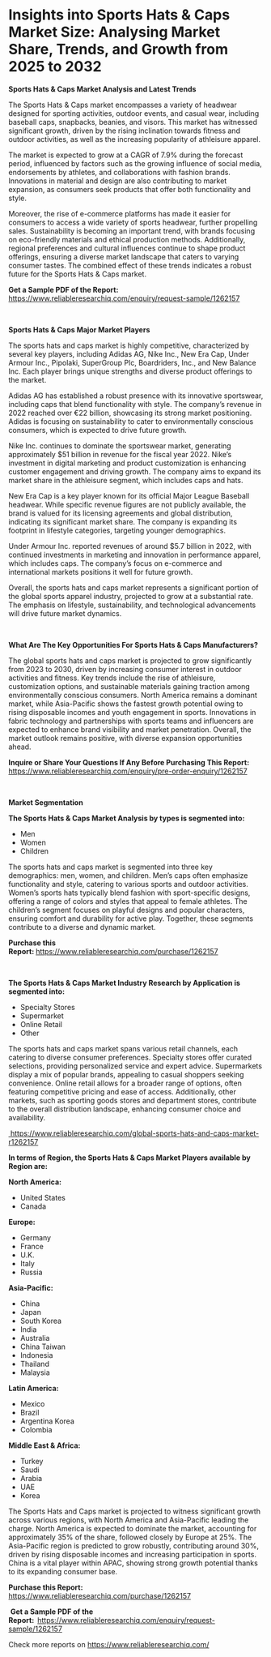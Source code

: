 <p><h1>Insights into Sports Hats & Caps Market Size: Analysing Market Share, Trends, and Growth from 2025 to 2032</h1></p><p><strong>Sports Hats & Caps Market Analysis and Latest Trends</strong></p>
<p><p>The Sports Hats & Caps market encompasses a variety of headwear designed for sporting activities, outdoor events, and casual wear, including baseball caps, snapbacks, beanies, and visors. This market has witnessed significant growth, driven by the rising inclination towards fitness and outdoor activities, as well as the increasing popularity of athleisure apparel.</p><p>The market is expected to grow at a CAGR of 7.9% during the forecast period, influenced by factors such as the growing influence of social media, endorsements by athletes, and collaborations with fashion brands. Innovations in material and design are also contributing to market expansion, as consumers seek products that offer both functionality and style. </p><p>Moreover, the rise of e-commerce platforms has made it easier for consumers to access a wide variety of sports headwear, further propelling sales. Sustainability is becoming an important trend, with brands focusing on eco-friendly materials and ethical production methods. Additionally, regional preferences and cultural influences continue to shape product offerings, ensuring a diverse market landscape that caters to varying consumer tastes. The combined effect of these trends indicates a robust future for the Sports Hats & Caps market.</p></p>
<p><strong>Get a Sample PDF of the Report:&nbsp;</strong> <a href="https://www.reliableresearchiq.com/enquiry/request-sample/1262157?utm_campaign=3354&utm_medium=2&utm_source=Github&utm_content=ia&utm_term=05042025&utm_id=sports-hats-caps">https://www.reliableresearchiq.com/enquiry/request-sample/1262157</a></p>
<p>&nbsp;</p>
<p><strong>Sports Hats & Caps Major Market Players</strong></p>
<p><p>The sports hats and caps market is highly competitive, characterized by several key players, including Adidas AG, Nike Inc., New Era Cap, Under Armour Inc., Pipolaki, SuperGroup Plc, Boardriders, Inc., and New Balance Inc. Each player brings unique strengths and diverse product offerings to the market.</p><p>Adidas AG has established a robust presence with its innovative sportswear, including caps that blend functionality with style. The company’s revenue in 2022 reached over €22 billion, showcasing its strong market positioning. Adidas is focusing on sustainability to cater to environmentally conscious consumers, which is expected to drive future growth.</p><p>Nike Inc. continues to dominate the sportswear market, generating approximately $51 billion in revenue for the fiscal year 2022. Nike’s investment in digital marketing and product customization is enhancing customer engagement and driving growth. The company aims to expand its market share in the athleisure segment, which includes caps and hats.</p><p>New Era Cap is a key player known for its official Major League Baseball headwear. While specific revenue figures are not publicly available, the brand is valued for its licensing agreements and global distribution, indicating its significant market share. The company is expanding its footprint in lifestyle categories, targeting younger demographics.</p><p>Under Armour Inc. reported revenues of around $5.7 billion in 2022, with continued investments in marketing and innovation in performance apparel, which includes caps. The company’s focus on e-commerce and international markets positions it well for future growth.</p><p>Overall, the sports hats and caps market represents a significant portion of the global sports apparel industry, projected to grow at a substantial rate. The emphasis on lifestyle, sustainability, and technological advancements will drive future market dynamics.</p></p>
<p>&nbsp;</p>
<p><strong>What Are The Key Opportunities For Sports Hats & Caps Manufacturers?</strong></p>
<p><p>The global sports hats and caps market is projected to grow significantly from 2023 to 2030, driven by increasing consumer interest in outdoor activities and fitness. Key trends include the rise of athleisure, customization options, and sustainable materials gaining traction among environmentally conscious consumers. North America remains a dominant market, while Asia-Pacific shows the fastest growth potential owing to rising disposable incomes and youth engagement in sports. Innovations in fabric technology and partnerships with sports teams and influencers are expected to enhance brand visibility and market penetration. Overall, the market outlook remains positive, with diverse expansion opportunities ahead.</p></p>
<p><strong>Inquire or Share Your Questions If Any Before Purchasing This Report:</strong> <a href="https://www.reliableresearchiq.com/enquiry/pre-order-enquiry/1262157?utm_campaign=3354&utm_medium=2&utm_source=Github&utm_content=ia&utm_term=05042025&utm_id=sports-hats-caps">https://www.reliableresearchiq.com/enquiry/pre-order-enquiry/1262157</a></p>
<p>&nbsp;</p>
<p><strong>Market Segmentation</strong></p>
<p><strong>The Sports Hats & Caps Market Analysis by types is segmented into:</strong></p>
<p><ul><li>Men</li><li>Women</li><li>Children</li></ul></p>
<p><p>The sports hats and caps market is segmented into three key demographics: men, women, and children. Men’s caps often emphasize functionality and style, catering to various sports and outdoor activities. Women’s sports hats typically blend fashion with sport-specific designs, offering a range of colors and styles that appeal to female athletes. The children’s segment focuses on playful designs and popular characters, ensuring comfort and durability for active play. Together, these segments contribute to a diverse and dynamic market.</p></p>
<p><strong>Purchase this Report:&nbsp;</strong><a href="https://www.reliableresearchiq.com/purchase/1262157?utm_campaign=3354&utm_medium=2&utm_source=Github&utm_content=ia&utm_term=05042025&utm_id=sports-hats-caps">https://www.reliableresearchiq.com/purchase/1262157</a></p>
<p>&nbsp;</p>
<p><strong>The Sports Hats & Caps Market Industry Research by Application is segmented into:</strong></p>
<p><ul><li>Specialty Stores</li><li>Supermarket</li><li>Online Retail</li><li>Other</li></ul></p>
<p><p>The sports hats and caps market spans various retail channels, each catering to diverse consumer preferences. Specialty stores offer curated selections, providing personalized service and expert advice. Supermarkets display a mix of popular brands, appealing to casual shoppers seeking convenience. Online retail allows for a broader range of options, often featuring competitive pricing and ease of access. Additionally, other markets, such as sporting goods stores and department stores, contribute to the overall distribution landscape, enhancing consumer choice and availability.</p></p>
<p><a href="https://www.reliableresearchiq.com/global-sports-hats-and-caps-market-r1262157?utm_campaign=3354&utm_medium=2&utm_source=Github&utm_content=ia&utm_term=05042025&utm_id=sports-hats-caps">&nbsp;https://www.reliableresearchiq.com/global-sports-hats-and-caps-market-r1262157</a></p>
<p><strong>In terms of Region, the Sports Hats & Caps Market Players available by Region are:</strong></p>
<p>
    <p> <strong> North America: </strong>
        <ul>
            <li>United States</li>
            <li>Canada</li>
        </ul>
        </p> 
    <p> <strong> Europe: </strong>
        <ul>
            <li>Germany</li>
            <li>France</li>
            <li>U.K.</li>
            <li>Italy</li>
            <li>Russia</li>
        </ul>
        </p> 
    <p> <strong> Asia-Pacific: </strong>
        <ul>
            <li>China</li>
            <li>Japan</li>
            <li>South Korea</li>
            <li>India</li>
            <li>Australia</li>
            <li>China Taiwan</li>
            <li>Indonesia</li>
            <li>Thailand</li>
            <li>Malaysia</li>
        </ul>
        </p> 
    <p> <strong> Latin America: </strong>
        <ul>
            <li>Mexico</li>
            <li>Brazil</li>
            <li>Argentina Korea</li>
            <li>Colombia</li>
        </ul>
        </p> 
    <p> <strong> Middle East & Africa: </strong>
        <ul>
            <li>Turkey</li>
            <li>Saudi</li>
            <li>Arabia</li>
            <li>UAE</li>
            <li>Korea</li>
        </ul>
    </p>
    </p>
<p><p>The Sports Hats and Caps market is projected to witness significant growth across various regions, with North America and Asia-Pacific leading the charge. North America is expected to dominate the market, accounting for approximately 35% of the share, followed closely by Europe at 25%. The Asia-Pacific region is predicted to grow robustly, contributing around 30%, driven by rising disposable incomes and increasing participation in sports. China is a vital player within APAC, showing strong growth potential thanks to its expanding consumer base.</p></p>
<p><strong>Purchase this Report: </strong><a href="https://www.reliableresearchiq.com/purchase/1262157?utm_campaign=3354&utm_medium=2&utm_source=Github&utm_content=ia&utm_term=05042025&utm_id=sports-hats-caps">https://www.reliableresearchiq.com/purchase/1262157</a></p>
<p>&nbsp;<strong>Get a Sample PDF of the Report:&nbsp;&nbsp;</strong><a href="https://www.reliableresearchiq.com/enquiry/request-sample/1262157?utm_campaign=3354&utm_medium=2&utm_source=Github&utm_content=ia&utm_term=05042025&utm_id=sports-hats-caps">https://www.reliableresearchiq.com/enquiry/request-sample/1262157</a></p>
<p><strong></strong></p>
<p>Check more reports on <a href="https://www.reliableresearchiq.com/?utm_campaign=3354&utm_medium=2&utm_source=Github&utm_content=ia&utm_term=05042025&utm_id=sports-hats-caps">https://www.reliableresearchiq.com/</a></p>